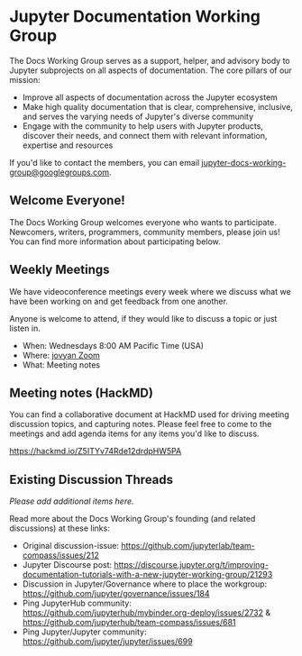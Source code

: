 # Jupyter Documentation Working Group

The Docs Working Group serves as a support, helper, and advisory body to Jupyter subprojects on all aspects of documentation. The core pillars of our mission:

- Improve all aspects of documentation across the Jupyter ecosystem
- Make high quality documentation that is clear, comprehensive, inclusive, and serves the varying needs of Jupyter's diverse community
- Engage with the community to help users with Jupyter products, discover their needs, and connect them with relevant information, expertise and resources

If you'd like to contact the members, you can email [jupyter-docs-working-group@googlegroups.com](mailto:jupyter-docs-working-group@googlegroups.com).

## Welcome Everyone!

The Docs Working Group welcomes everyone who wants to participate. Newcomers, writers, programmers, community members, please join us! You can find more information about participating below.

## Weekly Meetings

We have videoconference meetings every week where we discuss what we have been working on and get feedback from one another.

Anyone is welcome to attend, if they would like to discuss a topic or just listen in.

- When: Wednesdays 8:00 AM Pacific Time (USA)
- Where: <a href="https://zoom.us/my/jovyan?pwd=c0JZTHlNdS9Sek9vdzR3aTJ4SzFTQT09" target="_blank">jovyan Zoom</a>
- What: Meeting notes

## Meeting notes (HackMD)

You can find a collaborative document at HackMD used for driving meeting discussion topics, and capturing notes. Please
feel free to come to the meetings and add agenda items for any items you'd like to discuss.

<a href="https://hackmd.io/Z5ITYv74Rde12drdpHW5PA?both" target="_blank">https://hackmd.io/Z5ITYv74Rde12drdpHW5PA</a>

## Existing Discussion Threads

*Please add additional items here.*

Read more about the Docs Working Group's founding (and related discussions) at these links:

- Original discussion-issue: https://github.com/jupyterlab/team-compass/issues/212
- Jupyter Discourse post: https://discourse.jupyter.org/t/improving-documentation-tutorials-with-a-new-jupyter-working-group/21293
- Discussion in Jupyter/Governance where to place the workgroup: https://github.com/jupyter/governance/issues/184
- Ping JupyterHub community: https://github.com/jupyterhub/mybinder.org-deploy/issues/2732 & https://github.com/jupyterhub/team-compass/issues/681
- Ping Jupyter/Jupyter community: https://github.com/jupyter/jupyter/issues/699
